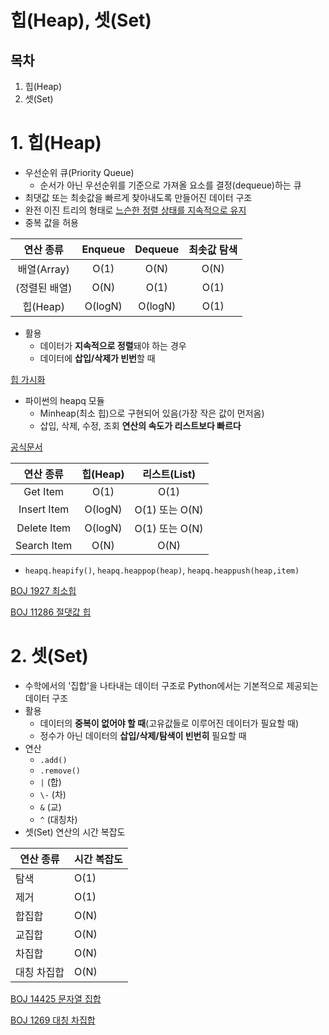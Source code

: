 # 힙(Heap), 셋(Set)
## 목차
1. 힙(Heap)
2. 셋(Set)

# 1. 힙(Heap)
* 우선순위 큐(Priority Queue)
  * 순서가 아닌 우선순위를 기준으로 가져올 요소를 결정(dequeue)하는 큐
* 최댓값 또는 최솟값을 빠르게 찾아내도록 만들어진 데이터 구조
* 완전 이진 트리의 형태로 <u>느슨한 정렬 상태를 지속적으로 유지</u>
* 중복 값을 허용

| 연산 종류  | Enqueue  | Dequeue  | 최솟값 탐색  |
|:-:|:-:|:-:|:-:|
| 배열(Array)  | O(1)  | O(N)  | O(N)  |
| (정렬된 배열)  | O(N)  | O(1)  | O(1)  |
| 힙(Heap)  | O(logN)  | O(logN)  | O(1)  |

* 활용
  * 데이터가 **지속적으로 정렬**돼야 하는 경우
  * 데이터에 **삽입/삭제가 빈번**할 때
  
[힙 가시화](https://www.cs.usfca.edu/~galles/visualization/Heap.html)
* 파이썬의 heapq 모듈
  * Minheap(최소 힙)으로 구현되어 있음(가장 작은 값이 먼저옴)
  * 삽입, 삭제, 수정, 조회 **연산의 속도가 리스트보다 빠르다**

[공식문서](https://docs.python.org/ko/3/tutorial/datastructures.html?highlight%3D%EB%A6%AC%EC%8A%A4%ED%8A%B8#using-lists-as-stacks)

| 연산 종류 | 힙(Heap) | 리스트(List) |
|:-:|:-:|:-:|
| Get Item | O(1) | O(1) |
| Insert Item | O(logN) | O(1) 또는 O(N) |
| Delete Item | O(logN) | O(1) 또는 O(N)|
| Search Item | O(N) | O(N) |

* `heapq.heapify()`, `heapq.heappop(heap)`, `heapq.heappush(heap,item)`

[BOJ 1927 최소힙](https://www.acmicpc.net/problem/1927)

[BOJ 11286 절댓값 힙](https://www.acmicpc.net/problem/11286)

# 2. 셋(Set)
* 수학에서의 '집합'을 나타내는 데이터 구조로 Python에서는 기본적으로 제공되는 데이터 구조
* 활용
  * 데이터의 **중복이 없어야 할 때**(고유값들로 이루어진 데이터가 필요할 때)
  * 정수가 아닌 데이터의 **삽입/삭제/탐색이 빈번히** 필요할 때
* 연산
  * `.add()`
  * `.remove()`
  * `|` (합)
  * `\-` (차)
  * `&` (교)
  * `^` (대칭차)
* 셋(Set) 연산의 시간 복잡도

| 연산 종류 | 시간 복잡도 |
|---|---|
| 탐색 | O(1) |
| 제거 | O(1) |
| 합집합 | O(N) |
| 교집합 | O(N) |
| 차집합 | O(N) |
| 대칭 차집합 | O(N) |
  
[BOJ 14425 문자열 집합](https://www.acmicpc.net/problem/14425)

[BOJ 1269 대칭 차집합](https://www.acmicpc.net/problem/1269)